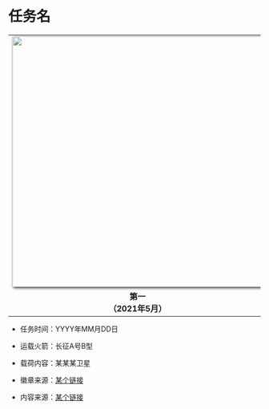 # 任务名



<table border="0" width=550px align="center" style="margin-bottom: 10px;">
  <tr><td align="center" width=500px><! 第一列徽章开始 ––> 
    <img align="center" width=500px style=" box-shadow:2px 2px 5px #333333;" src="resources/repo-cover-large.gif" />
  </td></tr><tr><td align="center"><! 第一列徽章注释 ––> 
    <b>第一<br>（2021年5月）</b>
    </td></tr>
</table>


* 任务时间：YYYY年MM月DD日
* 运载火箭：长征A号B型
* 载荷内容：某某某卫星



* 徽章来源：[某个链接](https://baidu.com)
* 内容来源：[某个链接](https://baidu.com)

